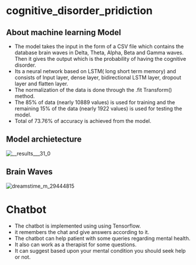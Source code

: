 # cognitive_disorder_pridiction
## About machine learning Model

* The  model takes the input in the form of a CSV file which contains the database brain waves in Delta, Theta, Alpha, Beta and Gamma waves. Then it gives the output which is the probability of having the cognitive disorder.
* Its a  neural network based on LSTM( long short term memory) and consists of Input layer, dense layer, bidirectional LSTM layer, dropout layer and flatten layer.
* The normalization of the data is done through the .fit Transform() method.
* The 85% of data (nearly 10889 values)  is used for training and the remaining 15% of the data (nearly 1922 values) is used for testing  the model.
* Total of 73.76% of accuracy is achieved from the model.

## Model archietecture

![__results___31_0](https://github.com/Ketan-Singh-2110156/cognitive_disorder_pridiction/assets/114509252/bae7ed15-2525-4d88-a352-b29a588d5712)

## Brain Waves

![dreamstime_m_29444815](https://github.com/Ketan-Singh-2110156/cognitive_disorder_pridiction/assets/114509252/0e0b6ea8-a0b7-4b69-b766-daee0baf37c4)

# Chatbot

* The chatbot is implemented using using Tensorflow.
* it remembers the chat and give answers according to it.
* The chatbot can help patient with some queries regarding mental health.
* It also can work as a therapist for some questions.
* It can suggest based upon your mental condition you should seek help or not.

 
